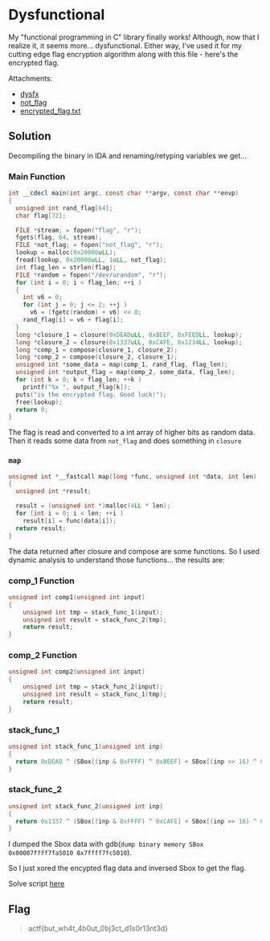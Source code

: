 # Dysfunctional

My "functional programming in C" library finally works! Although, now that I realize it, it seems more... dysfunctional. Either way, I've used it for my cutting edge flag encryption algorithm along with this file - here's the encrypted flag.


Attachments:
* [dysfx](./dysfx)
* [not_flag](./not_flag)
* [encrypted_flag.txt](./encrypted_flag.txt)

## Solution
Decompiling the binary in IDA and renaming/retyping variables we get...

### Main Function
```c
int __cdecl main(int argc, const char **argv, const char **envp)
{
  unsigned int rand_flag[64];
  char flag[72];

  FILE *stream; = fopen("flag", "r");
  fgets(flag, 64, stream);
  FILE *not_flag; = fopen("not_flag", "r");
  lookup = malloc(0x20000uLL);
  fread(lookup, 0x20000uLL, 1uLL, not_flag);
  int flag_len = strlen(flag);
  FILE *random = fopen("/dev/urandom", "r");
  for (int i = 0; i < flag_len; ++i )
  {
    int v6 = 0;
    for (int j = 0; j <= 2; ++j )
      v6 = (fgetc(random) + v6) << 8;
    rand_flag[i] = v6 + flag[i];
  }
  long *closure_1 = closure(0xDEADuLL, 0xBEEF, 0xFEEDLL, lookup);
  long *closure_2 = closure(0x1337uLL, 0xCAFE, 0x1234LL, lookup);
  long *comp_1 = compose(closure_1, closure_2);
  long *comp_2 = compose(closure_2, closure_1);
  unsigned int *some_data = map(comp_1, rand_flag, flag_len);
  unsigned int *output_flag = map(comp_2, some_data, flag_len);
  for (int k = 0; k < flag_len; ++k )
    printf("%x ", output_flag[k]);
  puts("is the encrypted flag. Good luck!");
  free(lookup);
  return 0;
}
```
The flag is read and converted to a int array of higher bits as random data. Then it reads some data from `not_flag` and does something in `closure`

### `map`
```c
unsigned int *__fastcall map(long *func, unsigned int *data, int len)
{
  unsigned int *result;

  result = (unsigned int *)malloc(4LL * len);
  for (int i = 0; i < len; ++i )
    result[i] = func(data[i]);
  return result;
}
```

The data returned after closure and compose are some functions. So I used dynamic analysis to understand those functions... the results are:

### comp_1 Function

```c
unsigned int comp1(unsigned int input)
{
	unsigned int tmp = stack_func_1(input);
	unsigned int result = stack_func_2(tmp);
	return result;
}
```

### comp_2 Function

```c
unsigned int comp2(unsigned int input)
{
	unsigned int tmp = stack_func_2(input);
	unsigned int result = stack_func_1(tmp);
	return result;
}
```

### stack_func_1
```c
unsigned int stack_func_1(unsigned int inp)
{
  return 0xDEAD ^ (SBox[(inp & 0xFFFF) ^ 0xBEEF] + SBox[(inp >> 16) ^ 0xBEEF] << 16);
}
```

### stack_func_2
```c
unsigned int stack_func_2(unsigned int inp)
{
  return 0x1337 ^ (SBox[(inp & 0xFFFF) ^ 0xCAFE] + SBox[(inp >> 16) ^ 0xCAFE] << 16);
}
```

I dumped the Sbox data with gdb(`dump binary memory SBox 0x00007ffff7fa5010 0x7ffff7fc5010`).

So I just xored the encypted flag data and inversed Sbox to get the flag.

Solve script [here](./solve.py)

## Flag
> actf{but_wh4t_4b0ut_0bj3ct_d1s0r13nt3d}
